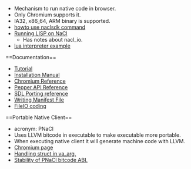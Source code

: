 * Mechanism to run native code in browser.
* Only Chromium supports it.
* IA32, x86_64, ARM binary is supported.
* [howto use naclsdk command](https://developers.google.com/native-client/sdk/download)
* [Running LISP on NaCl](http://blog.jmuk.org/2014/01/nacl.html)
  * Has notes about nacl_io.
* [lua interpreter example](https://code.google.com/p/naclports/source/browse/trunk/src/ports/lua-ppapi)

==Documentation== 
* [Tutorial](https://developers.google.com/native-client/dev/devguide/tutorial)
* [Installation Manual](https://developers.google.com/native-client/dev/sdk/download)
* [Chromium Reference](http://www.chromium.org/nativeclient)
* [Pepper API Reference](https://developers.google.com/native-client/dev/peppercpp/inherits)
* [SDL Porting reference](https://developers.google.com/native-client/dev/community/porting/SDLgames)
* [Writing Manifest File](https://developers.google.com/native-client/devguide/coding/application-structure)
* [FileIO coding](https://developers.google.com/native-client/dev/devguide/coding/FileIO)

==Portable Native Client== 
* acronym: PNaCl
* Uses LLVM bitcode in executable to make executable more portable.
* When executing native client it will generate machine code with LLVM.
* [Chromium page](http://www.chromium.org/nativeclient/pnacl/building-and-testing-portable-native-client)
* [Handling struct in va_arg.](http://lists.cs.uiuc.edu/pipermail/cfe-commits/Week-of-Mon-20140106/096991.html)
* [Stability of PNaCl bitcode ABI.](http://www.chromium.org/nativeclient/pnacl/stability-of-the-pnacl-bitcode-abi)